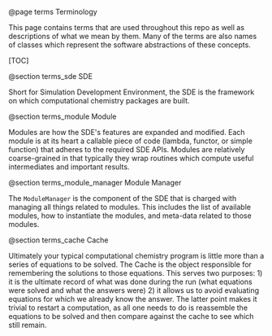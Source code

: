 @page terms Terminology

This page contains terms that are used throughout this repo as well as 
descriptions of what we mean by them.  Many of the terms are also names of 
classes which represent the software abstractions of these concepts. 

[TOC]

@section terms_sde SDE

Short for Simulation Development Environment, the SDE is the framework on which
computational chemistry packages are built.  

@section terms_module Module

Modules are how the SDE's features are expanded and modified.  Each module is
at its heart a callable piece of code (lambda, functor, or simple function) that
adheres to the required SDE APIs.  Modules are relatively coarse-grained in that
typically they wrap routines which compute useful intermediates and important 
results. 


@section terms_module_manager Module Manager


The `ModuleManager` is the component of the SDE that is charged with managing 
all things related to modules.  This includes the list of available modules, how
to instantiate the modules, and meta-data related to those modules. 

@section terms_cache Cache

Ultimately your typical computational chemistry program is little more than a
series of equations to be solved.  The Cache is the object responsible for 
remembering the solutions to those equations.  This serves two purposes: 1) it
is the ultimate record of what was done during the run (what equations were 
solved and what the answers were) 2) it allows us to avoid evaluating equations
for which we already know the answer.  The latter point makes it trivial to 
restart a computation, as all one needs to do is reassemble the equations to be 
solved and then compare against the cache to see which still remain.
